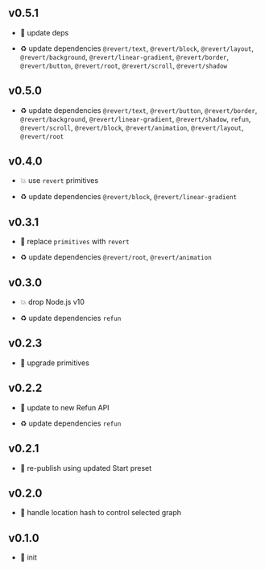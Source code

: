 ## v0.5.1

* 🐞 update deps

* ♻️ update dependencies `@revert/text`, `@revert/block`, `@revert/layout`, `@revert/background`, `@revert/linear-gradient`, `@revert/border`, `@revert/button`, `@revert/root`, `@revert/scroll`, `@revert/shadow`

## v0.5.0

* ♻️ update dependencies `@revert/text`, `@revert/button`, `@revert/border`, `@revert/background`, `@revert/linear-gradient`, `@revert/shadow`, `refun`, `@revert/scroll`, `@revert/block`, `@revert/animation`, `@revert/layout`, `@revert/root`

## v0.4.0

* 💥 use `revert` primitives

* ♻️ update dependencies `@revert/block`, `@revert/linear-gradient`

## v0.3.1

* 🐞 replace `primitives` with `revert`

* ♻️ update dependencies `@revert/root`, `@revert/animation`

## v0.3.0

* 💥 drop Node.js v10

* ♻️ update dependencies `refun`

## v0.2.3

* 🐞 upgrade primitives

## v0.2.2

* 🐞 update to new Refun API

* ♻️ update dependencies `refun`

## v0.2.1

* 🐞 re-publish using updated Start preset

## v0.2.0

* 🌱 handle location hash to control selected graph

## v0.1.0

* 🐣 init

